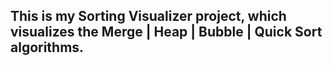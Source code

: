 ## This is my Sorting Visualizer project, which visualizes the Merge | Heap | Bubble | Quick Sort algorithms.
